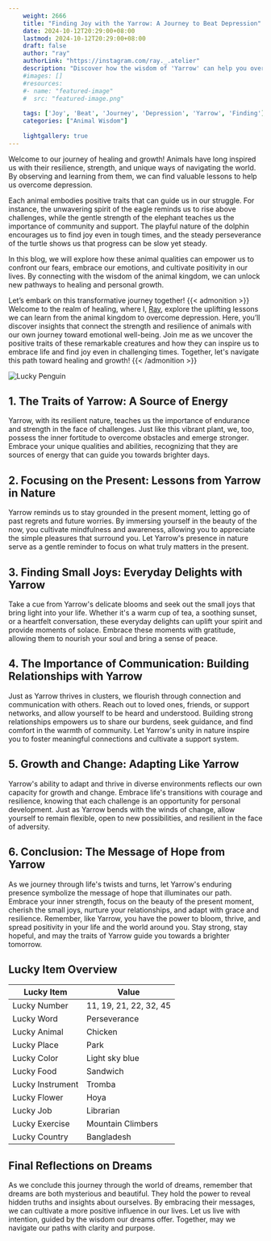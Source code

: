 ```yaml
---
    weight: 2666
    title: "Finding Joy with the Yarrow: A Journey to Beat Depression"  # Assuming 'title' column exists
    date: 2024-10-12T20:29:00+08:00
    lastmod: 2024-10-12T20:29:00+08:00
    draft: false
    author: "ray"
    authorLink: "https://instagram.com/ray._.atelier"
    description: "Discover how the wisdom of 'Yarrow' can help you overcome depression and find joy in your life journey."
    #images: []
    #resources:
    #- name: "featured-image"
    #  src: "featured-image.png"
    
    tags: ['Joy', 'Beat', 'Journey', 'Depression', 'Yarrow', 'Finding']
    categories: ["Animal Wisdom"]
    
    lightgallery: true
---
```

    
Welcome to our journey of healing and growth! Animals have long inspired us with their resilience, strength, and unique ways of navigating the world. By observing and learning from them, we can find valuable lessons to help us overcome depression.

Each animal embodies positive traits that can guide us in our struggle. For instance, the unwavering spirit of the eagle reminds us to rise above challenges, while the gentle strength of the elephant teaches us the importance of community and support. The playful nature of the dolphin encourages us to find joy even in tough times, and the steady perseverance of the turtle shows us that progress can be slow yet steady.

In this blog, we will explore how these animal qualities can empower us to confront our fears, embrace our emotions, and cultivate positivity in our lives. By connecting with the wisdom of the animal kingdom, we can unlock new pathways to healing and personal growth.

Let’s embark on this transformative journey together!
{{< admonition >}}
Welcome to the realm of healing, where I, [Ray](https://instagram.com/ray._.atelier), explore the uplifting lessons we can learn from the animal kingdom to overcome depression. Here, you’ll discover insights that connect the strength and resilience of animals with our own journey toward emotional well-being. Join me as we uncover the positive traits of these remarkable creatures and how they can inspire us to embrace life and find joy even in challenging times. Together, let's navigate this path toward healing and growth!
{{< /admonition >}}

![Lucky Penguin](https://cdn.pixabay.com/photo/2024/09/07/02/34/penguins-9028827_1280.jpg "Lucky Penguin")

## 1. The Traits of Yarrow: A Source of Energy
Yarrow, with its resilient nature, teaches us the importance of endurance and strength in the face of challenges. Just like this vibrant plant, we, too, possess the inner fortitude to overcome obstacles and emerge stronger. Embrace your unique qualities and abilities, recognizing that they are sources of energy that can guide you towards brighter days.

## 2. Focusing on the Present: Lessons from Yarrow in Nature
Yarrow reminds us to stay grounded in the present moment, letting go of past regrets and future worries. By immersing yourself in the beauty of the now, you cultivate mindfulness and awareness, allowing you to appreciate the simple pleasures that surround you. Let Yarrow's presence in nature serve as a gentle reminder to focus on what truly matters in the present.

## 3. Finding Small Joys: Everyday Delights with Yarrow
Take a cue from Yarrow's delicate blooms and seek out the small joys that bring light into your life. Whether it's a warm cup of tea, a soothing sunset, or a heartfelt conversation, these everyday delights can uplift your spirit and provide moments of solace. Embrace these moments with gratitude, allowing them to nourish your soul and bring a sense of peace.

## 4. The Importance of Communication: Building Relationships with Yarrow
Just as Yarrow thrives in clusters, we flourish through connection and communication with others. Reach out to loved ones, friends, or support networks, and allow yourself to be heard and understood. Building strong relationships empowers us to share our burdens, seek guidance, and find comfort in the warmth of community. Let Yarrow's unity in nature inspire you to foster meaningful connections and cultivate a support system.

## 5. Growth and Change: Adapting Like Yarrow
Yarrow's ability to adapt and thrive in diverse environments reflects our own capacity for growth and change. Embrace life's transitions with courage and resilience, knowing that each challenge is an opportunity for personal development. Just as Yarrow bends with the winds of change, allow yourself to remain flexible, open to new possibilities, and resilient in the face of adversity.

## 6. Conclusion: The Message of Hope from Yarrow
As we journey through life's twists and turns, let Yarrow's enduring presence symbolize the message of hope that illuminates our path. Embrace your inner strength, focus on the beauty of the present moment, cherish the small joys, nurture your relationships, and adapt with grace and resilience. Remember, like Yarrow, you have the power to bloom, thrive, and spread positivity in your life and the world around you. Stay strong, stay hopeful, and may the traits of Yarrow guide you towards a brighter tomorrow.


## Lucky Item Overview
| Lucky Item          | Value              |
|---------------|--------------------|
| Lucky Number        | 11, 19, 21, 22, 32, 45  |
| Lucky Word          | Perseverance |
| Lucky Animal        | Chicken |
| Lucky Place         | Park     |
| Lucky Color         | Light sky blue     |
| Lucky Food          | Sandwich      |
| Lucky Instrument    | Tromba |
| Lucky Flower        | Hoya    |
| Lucky Job           | Librarian       |
| Lucky Exercise      | Mountain Climbers  |
| Lucky Country       | Bangladesh    |


##  Final Reflections on Dreams

As we conclude this journey through the world of dreams, remember that dreams are both mysterious and beautiful. They hold the power to reveal hidden truths and insights about ourselves. By embracing their messages, we can cultivate a more positive influence in our lives. Let us live with intention, guided by the wisdom our dreams offer. Together, may we navigate our paths with clarity and purpose.
